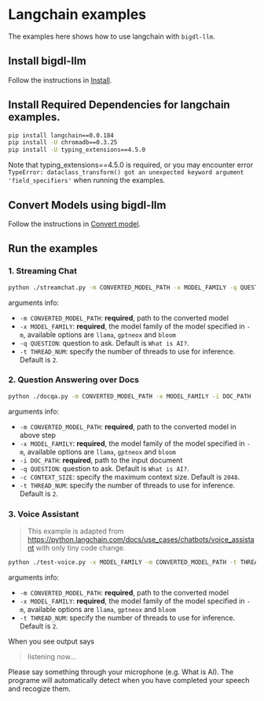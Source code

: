 # Langchain examples

The examples here shows how to use langchain with `bigdl-llm`.

## Install bigdl-llm
Follow the instructions in [Install](https://github.com/intel-analytics/BigDL/tree/main/python/llm#install).

## Install Required Dependencies for langchain examples. 

```bash
pip install langchain==0.0.184
pip install -U chromadb==0.3.25
pip install -U typing_extensions==4.5.0
```

Note that typing_extensions==4.5.0 is required, or you may encounter error `TypeError: dataclass_transform() got an unexpected keyword argument 'field_specifiers'` when running the examples. 


## Convert Models using bigdl-llm
Follow the instructions in [Convert model](https://github.com/intel-analytics/BigDL/tree/main/python/llm#convert-model).


## Run the examples

### 1. Streaming Chat

```bash
python ./streamchat.py -m CONVERTED_MODEL_PATH -x MODEL_FAMILY -q QUESTION -t THREAD_NUM
```
arguments info:
- `-m CONVERTED_MODEL_PATH`: **required**, path to the converted model
- `-x MODEL_FAMILY`: **required**, the model family of the model specified in `-m`, available options are `llama`, `gptneox` and `bloom`
- `-q QUESTION`: question to ask. Default is `What is AI?`.
- `-t THREAD_NUM`: specify the number of threads to use for inference. Default is `2`.

### 2. Question Answering over Docs
```bash
python ./docqa.py -m CONVERTED_MODEL_PATH -x MODEL_FAMILY -i DOC_PATH -q QUESTION -c CONTEXT_SIZE -t THREAD_NUM
```
arguments info:
- `-m CONVERTED_MODEL_PATH`: **required**, path to the converted model in above step
- `-x MODEL_FAMILY`: **required**, the model family of the model specified in `-m`, available options are `llama`, `gptneox` and `bloom`
- `-i DOC_PATH`: **required**, path to the input document
- `-q QUESTION`: question to ask. Default is `What is AI?`.
- `-c CONTEXT_SIZE`: specify the maximum context size. Default is `2048`.
- `-t THREAD_NUM`: specify the number of threads to use for inference. Default is `2`.

### 3. Voice Assistant
> This example is adapted from https://python.langchain.com/docs/use_cases/chatbots/voice_assistant with only tiny code change.

```bash
python ./test-voice.py -x MODEL_FAMILY -m CONVERTED_MODEL_PATH -t THREAD_NUM
```

arguments info:
- `-m CONVERTED_MODEL_PATH`: **required**, path to the converted model
- `-x MODEL_FAMILY`: **required**, the model family of the model specified in `-m`, available options are `llama`, `gptneox` and `bloom`
- `-t THREAD_NUM`: specify the number of threads to use for inference. Default is `2`.

When you see output says
> listening now...

Please say something through your microphone (e.g. What is AI). The programe will automatically detect when you have completed your speech and recogize them.
